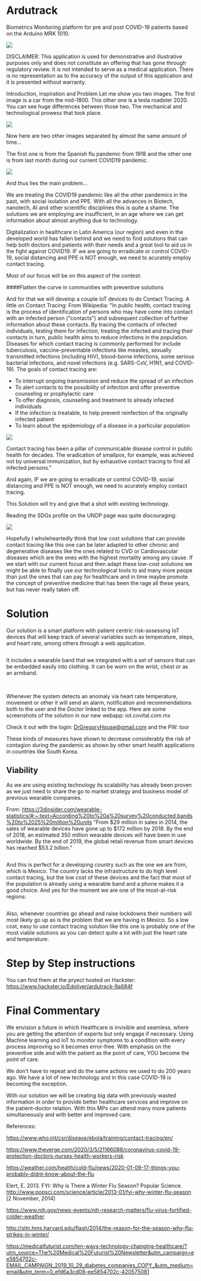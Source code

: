 # Ardutrack
Biometrics Monitoring platform for pre and post COVID-19 patients based on the Arduino MRK 1010.

<img src="https://hackster.imgix.net/uploads/attachments/1184794/_7hdoZbz8iH.blob?auto=compress%2Cformat&w=900&h=675&fit=min">

DISCLAIMER: This application is used for demonstrative and illustrative purposes only and does not constitute an offering that has gone through regulatory review. It is not intended to serve as a medical application. There is no representation as to the accuracy of the output of this application and it is presented without warranty.

Introduction, inspiration and Problem
Let me show you two images. The first image is a car from the mid-1800. This other one is a tesla roadster 2020. You can see huge differences between those two. The mechanical and technological prowess that took place.

<img src="https://hackster.imgix.net/uploads/attachments/1174859/image_JhGNDWJAP3.png?auto=compress%2Cformat&w=740&h=555&fit=max">

Now here are two other images separated by almost the same amount of time...

The first one is from the Spanish flu pandemic from 1918 and the other one is from last month during our current COVID19 pandemic.

<img src="https://i.ibb.co/ZXJJ2xF/covid.png">

And thus lies the main problem...

We are treating the COVID19 pandemic like all the other pandemics in the past, with social isolation and PPE. With all the advances in Biotech, nanotech, AI and other scientific disciplines this is quite a shame. The solutions we are employing are insufficient, in an age where we can get information about almost anything due to technology.

Digitalization in healthcare in Latin America (our region) and even in the developed world has fallen behind and we need to find solutions that can help both doctors and patients with their needs and a great tool to aid us in the fight against COVID19. IF we are going to erradicate or control COVID-19, social distancing and PPE is NOT enough, we need to acurately employ contact tracing.

Most of our focus will be on this aspect of the contest:

####Flatten the curve in communities with preventive solutions

And for that we will develop a couple IoT devices to do Contact Tracing. A little on Contact Tracing: From Wikipedia: "In public health, contact tracing is the process of identification of persons who may have come into contact with an infected person ("contacts") and subsequent collection of further information about these contacts. By tracing the contacts of infected individuals, testing them for infection, treating the infected and tracing their contacts in turn, public health aims to reduce infections in the population. Diseases for which contact tracing is commonly performed for include tuberculosis, vaccine-preventable infections like measles, sexually transmitted infections (including HIV), blood-borne infections, some serious bacterial infections, and novel infections (e.g. SARS-CoV, H1N1, and COVID-19). The goals of contact tracing are:

- To interrupt ongoing transmission and reduce the spread of an infection
- To alert contacts to the possibility of infection and offer preventive counseling or prophylactic care
- To offer diagnosis, counseling and treatment to already infected individuals
- If the infection is treatable, to help prevent reinfection of the originally infected patient
- To learn about the epidemiology of a disease in a particular population

<img src="https://hackster.imgix.net/uploads/attachments/1174860/image_Bj3hJCxKWd.png?auto=compress%2Cformat&w=740&h=555&fit=max">

Contact tracing has been a pillar of communicable disease control in public health for decades. The eradication of smallpox, for example, was achieved not by universal immunization, but by exhaustive contact tracing to find all infected persons."

And again, IF we are going to erradicate or control COVID-19, social distancing and PPE is NOT enough, we need to acurately employ contact tracing.

This Solution will try and give that a shot with existing technology.

Reading the SDGs profile on the UNDP page was quite discouraging:

<img src="https://hackster.imgix.net/uploads/attachments/1174861/_pddnT2ntMl.blob?auto=compress%2Cformat&w=740&h=555&fit=max">

Hopefully I wholeheartedly think that low cost solutions that can provide contact tracing like this one can be later adapted to other chronic and degenerative diseases like the ones related to CVD or Cardiovascular diseases which are the ones with the highest mortality among any cause. If we start with our current focus and then adapt these low-cost solutions we might be able to finally use our technological tools to aid many more peope than just the ones that can pay for healthcare and in time maybe promote the concept of preventive medicine that has been the rage all these years, but has never really taken off.

# Solution
Our solution is a smart platform with patient centric risk-assessing IoT devices that will keep track of several variables such as temperature, steps, and heart rate, among others through a web application.

<img src="">

It includes a wearable band that we integrated with a set of sensors that can be embedded easily into clothing. It can be worn on the wrist, chest or as an armband.

<img src="">
<img src="">

Whenever the system detects an anomaly via heart rate temperature, movement or other it will send an alarm, notification and recommendations both to the user and the Doctor linked to the app. Here are some screenshots of the solution in our new webapp: iot.covital.com.mx

Check it out with the login: DrGregoryHouse@gmail.com and the PW: toor

These kinds of measures have shown to decrease considerably the risk of contagion during the pandemic as shown by other smart health applications in countries like South Korea.

## Viability

As we are using existing technology its scalability has already been proven as we just need to share the go to market strategy and business model of previous wearable companies.

From: https://3dinsider.com/wearable-statistics/#:~:text=According%20to%20a%20survey%20conducted,bands%20to%2025%20million%20units "From $29 million in sales in 2014, the sales of wearable devices have gone up to $172 million by 2018. By the end of 2018, an estimated 350 million wearable devices will have been in use worldwide. By the end of 2019, the global retail revenue from smart devices has reached $53.2 billion."

<img src="">

And this is perfect for a developing country such as the one we are from, which is Mexico. The country lacks the infrastructure to do high level contact tracing, but the low cost of these devices and the fact that most of the population is already using a wearable band and a phone makes it a good choice. And yes for the moment we are one of the most-at-risk regions:

<img src="">

Also, whenever countries go ahead and raise lockdowns their numbers will most likely go up as is the problem that we are having in Mexico. So a low cost, easy to use contact tracing solution like this one is probably one of the most viable solutions as you can detect quite a lot with just the heart rate and temperature.

# Step by Step instructions

You can find them at the pryect hosted on Hackster: https://www.hackster.io/Edoliver/ardutrack-9a684f

# Final Commentary
We envision a future in which Healthcare is invisible and seamless, where you are getting the attention of experts but only engage if necessary. Using Machine learning and IoT to monitor symptoms to a condition with every process improving so it becomes error-free. With emphasis on the preventive side and with the patient as the point of care, YOU become the point of care.

We don't have to repeat and do the same actions we used to do 200 years ago. We have a lot of new technology and in this case COVID-19 is becoming the exception.

With our solution we will be creating big data with previously wasted information in order to provide better healthcare services and improve on the patient-doctor relation. With this MPs can attend many more patients simultaneously and with better and improved care.

References:

https://www.who.int/csr/disease/ebola/training/contact-tracing/en/

https://www.theverge.com/2020/3/5/21166088/coronavirus-covid-19-protection-doctors-nurses-health-workers-risk

https://weather.com/health/cold-flu/news/2020-01-09-17-things-you-probably-didnt-know-about-the-flu

Elert, E. 2013. FYI: Why is There a Winter Flu Season? Popular Science. http://www.popsci.com/science/article/2013-01/fyi-why-winter-flu-season [2 November, 2014]

https://www.nih.gov/news-events/nih-research-matters/flu-virus-fortified-colder-weather

http://sitn.hms.harvard.edu/flash/2014/the-reason-for-the-season-why-flu-strikes-in-winter/

https://medicalfuturist.com/ten-ways-technology-changing-healthcare/?utm_source=The%20Medical%20Futurist%20Newsletter&utm_campaign=ee5854702c-EMAIL_CAMPAIGN_2019_10_29_diabetes_companies_COPY_&utm_medium=email&utm_term=0_efd6a3cd08-ee5854702c-420575081


